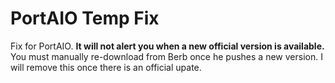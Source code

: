 # PortAIO Temp Fix
Fix for PortAIO. **It will not alert you when a new official version is available.** You must manually re-download from Berb once he pushes a new version. I will remove this once there is an official upate.
